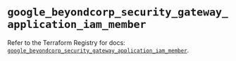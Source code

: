 # `google_beyondcorp_security_gateway_application_iam_member`

Refer to the Terraform Registry for docs: [`google_beyondcorp_security_gateway_application_iam_member`](https://registry.terraform.io/providers/hashicorp/google/6.48.0/docs/resources/beyondcorp_security_gateway_application_iam_member).
